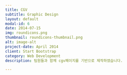 ```yaml
---
title: CGV
subtitle: Graphic Design
layout: default
modal-id: 6
date: 2014-07-15
img: roundicons.png
thumbnail: roundicons-thumbnail.png
alt: image-alt
project-date: April 2014
client: Start Bootstrap
category: Web Development
description: 팀원들과 함께 cgv페이지를 기반으로 제작하였습니다.

---
```

